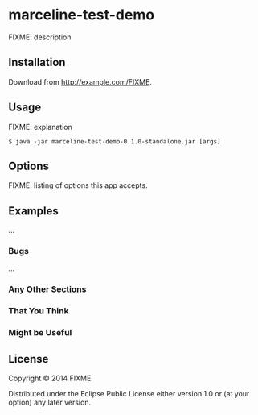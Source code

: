 # marceline-test-demo

FIXME: description

## Installation

Download from http://example.com/FIXME.

## Usage

FIXME: explanation

    $ java -jar marceline-test-demo-0.1.0-standalone.jar [args]

## Options

FIXME: listing of options this app accepts.

## Examples

...

### Bugs

...

### Any Other Sections
### That You Think
### Might be Useful

## License

Copyright © 2014 FIXME

Distributed under the Eclipse Public License either version 1.0 or (at
your option) any later version.
